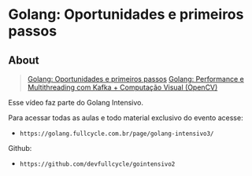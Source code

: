 # Golang: Oportunidades e primeiros passos

## About

> [Golang: Oportunidades e primeiros passos](https://www.youtube.com/watch?v=Npoqrxtari4)
> [Golang: Performance e Multithreading com Kafka + Computação Visual (OpenCV)](https://www.youtube.com/watch?v=1YVHwVl08DE)

Esse vídeo faz parte do Golang Intensivo.

Para acessar todas as aulas e todo material exclusivo do evento acesse:

- `https://golang.fullcycle.com.br/page/golang-intensivo3/`

Github:

- `https://github.com/devfullcycle/gointensivo2`
